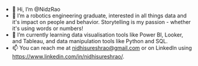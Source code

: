- 👋 Hi, I’m @NidzRao
- 👀 I’m a robotics engineering graduate, interested in all things data and it's impact on people and behavior. Storytelling is my passion - whether it's using words or numbers!
- 🌱 I’m currently learning data visualisation tools like Power BI, Looker, and Tableau, and data manipulation tools like Python and SQL.
- 📫 You can reach me at nidhisureshrao@gmail.com or on LinkedIn using https://www.linkedin.com/in/nidhisureshrao/.

<!---
NidzRao/NidzRao is a ✨ special ✨ repository because its `README.md` (this file) appears on your GitHub profile.
You can click the Preview link to take a look at your changes.
--->
